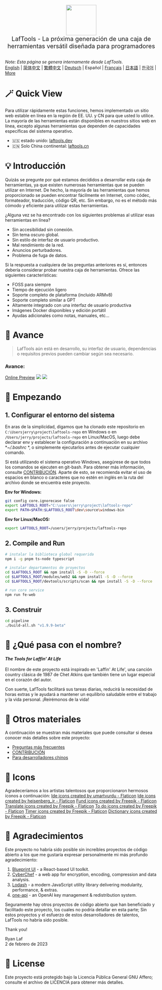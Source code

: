 <p align="center">
<img width="100" src="https://github.com/work7z/LafTools/blob/dev/modules/web2/public/static/icon.png?raw=true"></img>
<br>
<span style="font-size:20px">LafTools - La próxima generación de una caja de herramientas versátil diseñada para programadores
</span>
<!-- <center>
<div style="text-align:center;">
<a target="_blank" href="http://cloud.laftools.cn">Vista previa de la versión Insider de LafTools</a>
</div>
</center> -->
<br><br>
</p>

<i>Note: Esta página se genera internamente desde LafTools.</i> <br/> [English](/docs/en_US/README.md)  |  [简体中文](/docs/zh_CN/README.md)  |  [繁體中文](/docs/zh_HK/README.md)  |  [Deutsch](/docs/de/README.md)  |  Español  |  [Français](/docs/fr/README.md)  |  [日本語](/docs/ja/README.md)  |  [한국어](/docs/ko/README.md) | [More](/docs/) <br/>

# 🪄 Quick View

Para utilizar rápidamente estas funciones, hemos implementado un sitio web estable en línea en la región de EE. UU. y CN para que usted lo utilice. La mayoría de las herramientas están disponibles en nuestros sitios web en línea, excepto algunas herramientas que dependen de capacidades específicas del sistema operativo.

- 🇺🇸 estado unido: [laftools.dev](https://laftools.dev)
- 🇨🇳 Solo China continental: [laftools.cn](https://laftools.cn)

# 💡 Introducción

Quizás se pregunte por qué estamos decididos a desarrollar esta caja de herramientas, ya que existen numerosas herramientas que se pueden utilizar en Internet. De hecho, la mayoría de las herramientas que hemos proporcionado se pueden encontrar fácilmente en Internet, como códec, formateador, traducción, código QR, etc. Sin embargo, no es el método más cómodo y eficiente para utilizar estas herramientas.

¿Alguna vez se ha encontrado con los siguientes problemas al utilizar esas herramientas en línea?

- Sin accesibilidad sin conexión.
- Sin tema oscuro global.
- Sin estilo de interfaz de usuario productivo.
- Mal rendimiento de la red.
- Anuncios perturbadores.
- Problema de fuga de datos.

Si la respuesta a cualquiera de las preguntas anteriores es sí, entonces debería considerar probar nuestra caja de herramientas. Ofrece las siguientes características:

- FOSS para siempre
- Tiempo de ejecución ligero
- Soporte completo de plataforma (incluido ARMv8)
- Soporte completo similar a GPT
- Altamente integrado con una interfaz de usuario productiva
- Imágenes Docker disponibles y edición portátil
- Ayudas adicionales como notas, manuales, etc...

# 🌠 Avance

> LafTools aún está en desarrollo, su interfaz de usuario, dependencias o requisitos previos pueden cambiar según sea necesario.

### Avance:

[Online Preview](http://laftools.dev)
![](https://github.com/work7z/LafTools/blob/dev/devtools/images/preview.png?raw=true)
![](https://github.com/work7z/LafTools/blob/dev/devtools/images/preview-dark.png?raw=true)

# 🚀 Empezando

## 1. Configurar el entorno del sistema

En aras de la simplicidad, digamos que ha clonado este repositorio en `C:\Usersjerry\project\laftools-repo` en Windows o en `/Users/jerry/projects/laftools-repo` en Linux/MacOS, luego debe declarar env y establecer la configuración a continuación en su archivo **~/.bashrc* *, o simplemente ejecutarlos antes de ejecutar cualquier comando.

Si está utilizando el sistema operativo Windows, asegúrese de que todos los comandos se ejecuten en git-bash. Para obtener más información, consulte [CONTRIBUCIÓN](/docs/es/CONTRIBUTION.md). Aparte de esto, se recomienda evitar el uso de espacios en blanco o caracteres que no estén en inglés en la ruta del archivo donde se encuentra este proyecto.

**Env for Windows:**

```bash
git config core.ignorecase false
export LAFTOOLS_ROOT="C:\users\jerry\project\laftools-repo"
export PATH=$PATH:$LAFTOOLS_ROOT\dev\source\windows-bin
```

**Env for Linux/MacOS:**

```bash
export LAFTOOLS_ROOT=/users/jerry/projects/laftools-repo
```

## 2. Compile and Run

```bash
# instalar la biblioteca global requerida
npm i -g pnpm ts-node typescript

# instalar departamentos de proyectos
cd $LAFTOOLS_ROOT && npm install -S -D --force
cd $LAFTOOLS_ROOT/modules/web2 && npm install -S -D --force
cd $LAFTOOLS_ROOT/devtools/scripts/scan && npm install -S -D --force

# run core service
npm run fe-web

```

## 3. Construir

```bash
cd pipeline
./build-all.sh "v1.9.9-beta"
```

# 🌱 ¿Qué pasa con el nombre?

#### _The Tools for Laffin' At Life_

El nombre de este proyecto está inspirado en 'Laffin' At Life', una canción country clásica de 1987 de Chet Atkins que también tiene un lugar especial en el corazón del autor.

Con suerte, LafTools facilitará sus tareas diarias, reducirá la necesidad de horas extras y le ayudará a mantener un equilibrio saludable entre el trabajo y la vida personal. ¡Reirémonos de la vida!

# 📑 Otros materiales

A continuación se muestran más materiales que puede consultar si desea conocer más detalles sobre este proyecto:

- [Preguntas más frecuentes](/docs/es/FAQ.md)
- [CONTRIBUCIÓN](/docs/es/CONTRIBUTION.md)
- [Para desarrolladores chinos](/devtools/notes/common/issues.md)

# 💐 Icons

Agradeceríamos a los artistas talentosos que proporcionaron hermosos íconos a continuación:
<a href="https://www.flaticon.com/free-icons/ide" title="ide icons">Ide icons created by umartvurdu - Flaticon</a>
<a href="https://www.flaticon.com/free-icons/ide" title="ide icons">Ide icons created by heisenberg_jr - Flaticon</a>
<a href="https://www.flaticon.com/free-icons/fund" title="fund icons">Fund icons created by Freepik - Flaticon</a>
<a href="https://www.flaticon.com/free-icons/translate" title="translate icons">Translate icons created by Freepik - Flaticon</a>
<a href="https://www.flaticon.com/free-icons/to-do" title="to do icons">To do icons created by Freepik - Flaticon</a>
<a href="https://www.flaticon.com/free-icons/timer" title="timer icons">Timer icons created by Freepik - Flaticon</a>
<a href="https://www.flaticon.com/free-icons/dictionary" title="dictionary icons">Dictionary icons created by Freepik - Flaticon</a>

# 🙏 Agradecimientos

Este proyecto no habría sido posible sin increíbles proyectos de código abierto a los que me gustaría expresar personalmente mi más profundo agradecimiento:

1. [Blueprint UI](https://blueprintjs.com/) - a React-based UI toolkit.
1. [CyberChef](https://github.com/gchq/CyberChef/tree/master) - a web app for encryption, encoding, compression and data analysis.
1. [Lodash](https://github.com/lodash/lodash) - a modern JavaScript utility library delivering modularity, performance, & extras.
1. [one-api](https://github.com/songquanpeng/one-api) - an OpenAI key management & redistribution system.

Seguramente hay otros proyectos de código abierto que han beneficiado y facilitado este proyecto, los cuales no podría detallar en esta parte; Sin estos proyectos y el esfuerzo de estos desarrolladores de talentos, LafTools no habría sido posible.

Thank you!

Ryan Laf  
2 de febrero de 2023

# 🪪 License

Este proyecto está protegido bajo la Licencia Pública General GNU Affero; consulte el archivo de LICENCIA para obtener más detalles.
